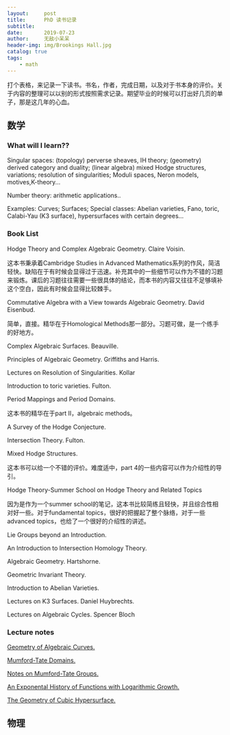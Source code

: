 ```yaml
---
layout:     post
title:      PhD 读书记录
subtitle:   
date:       2019-07-23
author:     无敌小呆呆
header-img: img/Brookings Hall.jpg
catalog: true
tags:
    - math
---
```



打个表格，来记录一下读书。书名，作者，完成日期，以及对于书本身的评价。关于内容的整理可以以别的形式按照需求记录。期望毕业的时候可以打出好几页的单子，那是这几年的心血。

## 数学

### What will I learn??

Singular spaces: (topology) perverse sheaves, IH theory; (geometry) derived category and duality; (linear algebra) mixed Hodge structures, variations; resolution of singularities; Moduli spaces, Neron models, motives,K-theory... 

Number theory: arithmetic applications..

Examples: Curves; Surfaces; Special classes: Abelian varieties, Fano, toric, Calabi-Yau (K3 surface), hypersurfaces with certain degrees...




### Book List

Hodge Theory and Complex Algebraic Geometry. Claire Voisin.

这本书秉承着Cambridge Studies in Advanced Mathematics系列的作风，简洁轻快。缺陷在于有时候会显得过于迅速。补充其中的一些细节可以作为不错的习题来锻炼。课后的习题往往需要一些很具体的结论，而本书的内容又往往不足够填补这个空白，因此有时候会显得比较棘手。

Commutative Algebra with a View towards Algebraic Geometry. David Eisenbud.

简单，直接。精华在于Homological Methods那一部分。习题可做，是一个练手的好地方。

Complex Algebraic Surfaces. Beauville.

Principles of Algebraic Geometry. Griffiths and Harris.

Lectures on Resolution of Singularities. Kollar

Introduction to toric varieties. Fulton.

Period Mappings and Period Domains.

这本书的精华在于part II，algebraic methods。

A Survey of the Hodge Conjecture.

Intersection Theory. Fulton.

Mixed Hodge Structures.

这本书可以给一个不错的评价。难度适中，part 4的一些内容可以作为介绍性的导引。

Hodge Theory-Summer School on Hodge Theory and Related Topics

因为是作为一个summer school的笔记，这本书比较简练且轻快，并且综合性相对好一些。对于fundamental topics，很好的把握起了整个脉络，对于一些advanced topics，也给了一个很好的介绍性的讲述。

Lie Groups beyond an Introduction.

An Introduction to Intersection Homology Theory.

Algebraic Geometry. Hartshorne.

Geometric Invariant Theory.

Introduction to Abelian Varieties.

Lectures on K3 Surfaces. Daniel Huybrechts.

Lectures on Algebraic Cycles. Spencer Bloch

### Lecture notes

[Geometry of Algebraic Curves.](http://staff.math.su.se/shapiro/UIUC/curvesHarris.pdf)

[Mumford-Tate Domains.](https://www.math.wustl.edu/~matkerr/MTD.pdf)

[Notes on Mumford-Tate Groups.](https://www.math.ru.nl/~bmoonen/Lecturenotes/CEBnotesMT.pdf)

[An Exponental History of Functions with Logarithmic Growth.](https://www.math.wustl.edu/~matkerr/NF1.pdf)

[The Geometry of Cubic Hypersurface.](http://www.math.uni-bonn.de/people/huybrech/Notes.pdf)
## 物理
